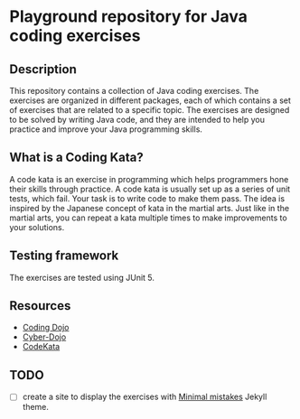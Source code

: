 # Playground repository for Java coding exercises

## Description
This repository contains a collection of Java coding exercises. The exercises are organized in different packages, each 
of which contains a set of exercises that are related to a specific topic. The exercises are designed to be solved by 
writing Java code, and they are intended to help you practice and improve your Java programming skills.

## What is a Coding Kata?
A code kata is an exercise in programming which helps programmers hone their skills through practice. A code kata is 
usually set up as a series of unit tests, which fail. Your task is to write code to make them pass. The idea is inspired
by the Japanese concept of kata in the martial arts. Just like in the martial arts, you can repeat a kata multiple times
to make improvements to your solutions.

## Testing framework
The exercises are tested using JUnit 5. 

## Resources

- [Coding Dojo](https://codingdojo.org/practices/KataCatalogue/)
- [Cyber-Dojo](https://cyber-dojo.org/creator/home)
- [CodeKata](http://codekata.com/)

## TODO

- [ ] create a site to display the exercises with [Minimal mistakes](https://github.com/mmistakes/minimal-mistakes)
  Jekyll theme.